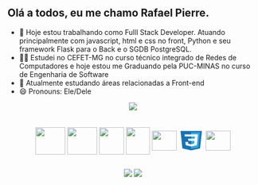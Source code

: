 ## Olá a todos, eu me chamo Rafael Pierre.


- 🔭 Hoje estou trabalhando como Fulll Stack Developer. Atuando principalmente com javascript, html e css no front, Python e seu framework Flask para o Back  e o SGDB PostgreSQL. 
- 👨‍🎓 Estudei no CEFET-MG no curso técnico integrado de Redes de Computadores e hoje estou me Graduando pela PUC-MINAS no curso de Engenharia de Software
- 🌱 Atualmente estudando áreas relacionadas a Front-end
- 😄 Pronouns: Ele/Dele

<!-- <div align="center">
  <a href="https://github.com/Rafael-Pierre">
  <img height="180em" src="https://github-readme-stats.vercel.app/api?username=RafaelPierre&show_icons=true&theme=gotham&include_all_commits=true&count_private=true"/>
</div>
 -->
<p align="center"> <img src=https://github-readme-stats.vercel.app/api/top-langs/?username=Rafael-Pierre&layout=compact&langs_count=8&theme=gotham /> </p>
  
<div align="center" ><br>
  
  <img align="center" height="55" width="60" src="https://cdn.jsdelivr.net/gh/devicons/devicon/icons/python/python-original.svg" />
  
  <img align="center" height="55" width="60" src="https://cdn.jsdelivr.net/gh/devicons/devicon/icons/flask/flask-original.svg" />
  
  <img align="center" height="55" width="50" src="https://cdn.jsdelivr.net/gh/devicons/devicon/icons/postgresql/postgresql-original.svg" />
  
  <img align="center"  height="55" width="48" src="https://upload.wikimedia.org/wikipedia/commons/2/2f/PowerShell_5.0_icon.png">
  
  <img align="center"  height="40" width="50" src="https://cdn.jsdelivr.net/gh/devicons/devicon/icons/html5/html5-original.svg">

  <img align="center"  height="40" width="50" src="https://raw.githubusercontent.com/devicons/devicon/master/icons/css3/css3-original.svg">
  
  <img align="center"  height="40" width="50" src="https://cdn.jsdelivr.net/gh/devicons/devicon/icons/javascript/javascript-original.svg">
 
</div>
  
  ##
  
  <div align="center"> 
  
  <a href = "mailto:pierredoc28@gmail.com"><img src="https://img.shields.io/badge/-Gmail-%23333?style=for-the-badge&logo=gmail&logoColor=white" target="_blank"></a>
  <a href="https://www.linkedin.com/in/rafael-pierre-2123descolas/" target="_blank"><img src="https://img.shields.io/badge/-LinkedIn-%230077B5?style=for-the-badge&logo=linkedin&logoColor=white" target="_blank"></a> 
 
 
</div>
  
           
          
